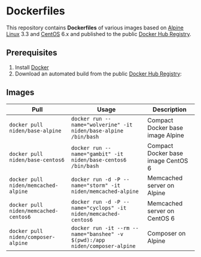 # Dockerfiles

This repository contains **Dockerfiles** of various images based on [Alpine Linux][1] 3.3 and [CentOS][2] 6.x and published to the public [Docker Hub Registry][3].

## Prerequisites

1. Install [Docker][4]
2. Download an automated build from the public [Docker Hub Registry][3]: 

## Images 

| Pull                                  | Usage                                                                       | Description                        |
|---------------------------------------|-----------------------------------------------------------------------------|------------------------------------|
| `docker pull niden/base-alpine`       | `docker run --name="wolverine" -it niden/base-alpine /bin/bash`             | Compact Docker base image Alpine   |
| `docker pull niden/base-centos6`      | `docker run --name="gambit" -it niden/base-centos6 /bin/bash`               | Compact Docker base image CentOS 6 |
| `docker pull niden/memcached-alpine`  | `docker run -d -P --name="storm" -it niden/memcached-alpine`                | Memcached server on Alpine         |
| `docker pull niden/memcached-centos6` | `docker run -d -P --name="cyclops" -it niden/memcached-centos6`             | Memcached server on CentOS 6       |
| `docker pull niden/composer-alpine`   | `docker run -it --rm --name="banshee" -v $(pwd):/app niden/composer-alpine` | Composer on Alpine                 |


[1]: http://www.alpinelinux.org/
[2]: https://centos.org/
[3]: https://hub.docker.com/
[4]: https://www.docker.com/
[5]: https://hub.docker.com/_/alpine/
[6]: https://hub.docker.com/_/centos/
[7]: https://hub.docker.com/r/niden/base-alpine/
[8]: https://hub.docker.com/r/niden/base-centos6/

